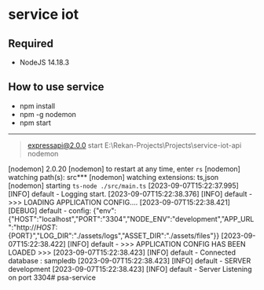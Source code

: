 # service iot

## Required
- NodeJS 14.18.3

## How to use service
- npm install
- npm -g nodemon
- npm start
--------------------------------------------------------
> expressapi@2.0.0 start E:\Rekan-Projects\Projects\service-iot-api
> nodemon

[nodemon] 2.0.20
[nodemon] to restart at any time, enter `rs`
[nodemon] watching path(s): src\**\*
[nodemon] watching extensions: ts,json
[nodemon] starting `ts-node ./src/main.ts`
[2023-09-07T15:22:37.995] [INFO] default - Logging start. 
[2023-09-07T15:22:38.376] [INFO] default - >>> LOADING APPLICATION CONFIG....
[2023-09-07T15:22:38.421] [DEBUG] default - config:
{"env":{"HOST":"localhost","PORT":"3304","NODE_ENV":"development","APP_URL":"http://${HOST}:${PORT}","LOG_DIR":"./assets/logs","ASSET_DIR":"./assets/files"}}
[2023-09-07T15:22:38.422] [INFO] default - >>> APPLICATION CONFIG HAS BEEN LOADED >>>
[2023-09-07T15:22:38.423] [INFO] default - Connected database :  sampledb
[2023-09-07T15:22:38.423] [INFO] default - SERVER development
[2023-09-07T15:22:38.423] [INFO] default - Server Listening on port 3304# psa-service
